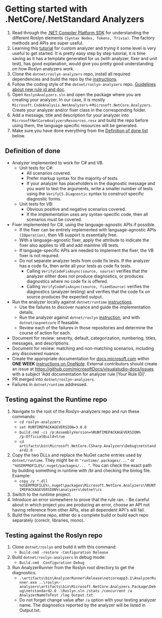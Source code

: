 # Getting started with .NetCore/.NetStandard Analyzers

1. Read through the [.NET Compiler Platform SDK](https://docs.microsoft.com/en-us/dotnet/csharp/roslyn-sdk/) for understanding the different Roslyn elements `(Syntax Nodes, Tokens, Trivia)`. The factory methods and APIs are super useful.  
2. Learning this [tutorial](https://docs.microsoft.com/en-us/dotnet/csharp/roslyn-sdk/tutorials/how-to-write-csharp-analyzer-code-fix) for custom analyzer and trying it some level is very useful to get started. It is pretty easy step by step tutorial, it is time saving as it has a template generated for us (with analyzer, fixer and unit test), has good explanation, would give you pretty good understanding on how Roslyn analyzers work. 
3. Clone the `dotnet/roslyn-analyzers` repo, install all required dependencies and build the repo by the [instructions](https://github.com/dotnet/roslyn-analyzers#getting-started). 
4. Follow the coding style of the `dotnet/roslyn-analyzers` repo. [Guidelines about new rule id and doc](https://github.com/dotnet/roslyn-analyzers/blob/master/GuidelinesForNewRules.md). 
5. Open `RoslynAnalyzers.sln` and open the package where you are creating your analyzer. In our case, it is mostly `Microsoft.CodeAnalysis.NetAnalyzers`->`Microsoft.NetCore.Analyzers`. Create your analyzer and/or fixer class in the corresponding folder.  
6. Add a message, title and description for your analyzer into `MicrosoftNetCoreAnalyzersResources.resx` and build the repo before using them, the language specific resources will be generated. 
7. Make sure you have done everything from the [Definition of done list](#definition-of-done) below. 

## Definition of done 

- Analyzer implemented to work for C# and VB. 
	- Unit tests for C#:
		- All scenarios covered. 
		- Prefer markup syntax for the majority of tests. 
		- If your analyzer has placeholders in the diagnostic message and you want to test the arguments, write a smaller number of tests using the `VerifyCS.Diagnostic` syntax to construct specific diagnostic forms.
	- Unit tests for VB:
		- Obvious positive and negative scenarios covered. 
		- If the implementation uses any syntax-specific code, then all scenarios must be covered. 
- Fixer implemented for C#, using the language-agnostic APIs if possible. 
	- If the fixer can be entirely implemented with language-agnostic APIs `(IOperation)`, then VB support is essentially free. 
	- With a language-agnostic fixer, apply the attribute to indicate the fixer also applies to VB and add mainline VB tests. 
	- If language-specific APIs are needed to implement the fixer, the VB fixer is not required.
	- Do not separate analyzer tests from code fix tests. If the analyzer has a code fix, then write all your tests as code fix tests.
		- Calling `VerifyCodeFixAsync(source, source)` verifies that the analyzer either does not produce diagnostics, or produces diagnostics where no code fix is offered.
		- Calling `VerifyCodeFixAsync(source, fixedSource)` verifies the diagnostics (analyzer testing) and verifies that the code fix on source produces the expected output.
- Run the analyzer locally against `dotnet/runtime` [instructions](#Testing-against-the-Runtime-repo). 
	- Use the failures to discover nuance and guide the implementation details. 
	- Run the analyzer against `dotnet/roslyn` [instruction](#Testing-against-the-Roslyn-repo), and with `dotnet/aspnetcore` if feasable. 
	- Review each of the failures in those repositories and determine the course of action for each. 
- Document for review: severity, default, categorization, numbering, titles, messages, and descriptions.
- Document for review: matching and non-matching scenarios, including any discovered nuance. 
- Create the appropriate documentation for [docs.microsoft.com](https://github.com/MicrosoftDocs/visualstudio-docs-pr/tree/master/docs/code-quality) within **ONE WEEK** [instructions on OneNote](https://microsoft.sharepoint.com/teams/netfx/corefx/_layouts/15/Doc.aspx?sourcedoc={0cfbc196-0645-4781-84c6-5dffabd76bee}&action=edit&wd=target%28Engineering.one%7Cab467035-bb64-4353-b933-97f5877d508b%2FAdding%20documentation%20for%20new%20CA%20rules%7C9e44fc32-5cd8-4f7f-bbf8-3600653ca9b9%2F%29&wdorigin=703). External contributors should create an issue at https://github.com/microsoftDocs/visualstudio-docs/issues with a subject 'Add documentation for analyzer rule [Your Rule ID]'. 
- PR merged into `dotnet/roslyn-analyzers`. 
- Failures in `dotnet/runtime` addressed. 

## Testing against the Runtime repo 

1. Navigate to the root of the Roslyn-analyzers repo and run these commands: 
	- `cd roslyn-analyzers` 
	- `set RUNTIMEPACKAGEVERSION=3.0.0` 
	- `build.cmd -ci /p:AssemblyVersion=%RUNTIMEPACKAGEVERSION% /p:OfficialBuild=true`
	- `cd artifacts\bin\Microsoft.NetCore.CSharp.Analyzers\Debug\netstandard2.0` 
2. Copy the two DLLs and replace the NuGet cache entries used by `dotnet/runtime`. They might be in `"runtime/.packages/..."` or `"%USERPROFILE%/.nuget/packages/... "`. You can check the exact path by building something in runtime with /bl and checking the binlog file. Example: 
	- `copy /y *.dll %USERPROFILE%\.nuget\packages\Microsoft.NetCore.Analyzers\%RUNTIMEPACKAGEVERSION%\analyzers\dotnet\cs` 
3.    Switch to the runtime project. 
4.    Introduce an error somewhere to prove that the rule ran. 
	- Be careful about in which project you are producing an error, choose an API not having reference from other APIs, else all dependent API's will fail. 
5. Build the runtime repo, either do a complete build or build each repo separately (coreclr, libraries, mono). 

## Testing against the Roslyn repo 

1. Clone `dotnet/roslyn` and build it with this command: 
	- `Build.cmd -restore -Configuration Release`
2. Build `dotnet/roslyn-analyzers` in debug mode:
	- `Build.cmd -Configuration Debug`
3. Run AnalyzerRunner from the Roslyn root directory to get the diagnostics. 
	- `.\artifacts\bin\AnalyzerRunner\Release\netcoreapp3.1\AnalyzerRunner.exe ..\roslyn-analyzers\artifacts\bin\Microsoft.NetCore.Analyzers.Package\Debug\netstandard2.0 .\Roslyn.sln /stats /concurrent /a AnalyzerNameToTest /log Output.txt` 
	- Do not forget change value after `/a` option with your testing analyzer name.
The diagnostics reported by the analyzer will be listed in Output.txt. 
